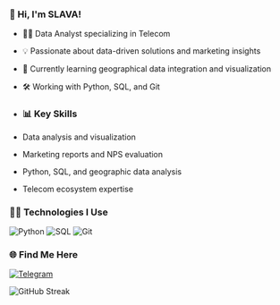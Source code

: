 ### 👋 Hi, I'm SLAVA!
- 🧑‍💻 Data Analyst specializing in Telecom
- 💡 Passionate about data-driven solutions and marketing insights
- 🌱 Currently learning geographical data integration and visualization
- 🛠️ Working with Python, SQL, and Git
 
- ### 📊 Key Skills
- Data analysis and visualization
- Marketing reports and NPS evaluation
- Python, SQL, and geographic data analysis
- Telecom ecosystem expertise

### 👨‍💻 Technologies I Use
![Python](https://img.shields.io/badge/Python-3.8%2B-blue?logo=python&logoColor=white)
![SQL](https://img.shields.io/badge/SQL-Structured-blue)
![Git](https://img.shields.io/badge/Git-Distributed-orange?logo=git)

### 🌐 Find Me Here
[![Telegram](https://img.shields.io/badge/Telegram-Contact-blue?logo=telegram)](https://t.me/YaroslavG)


![GitHub Streak](https://streak-stats.demolab.com/?user=yroslavvens&theme=dark)
